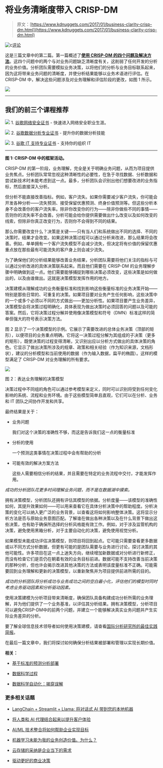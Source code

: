 # 将业务清晰度带入 CRISP-DM

> 原文：[https://www.kdnuggets.com/2017/01/business-clarity-crisp-dm.html](https://www.kdnuggets.com/2017/01/business-clarity-crisp-dm.html)

![c](../Images/3d9c022da2d331bb56691a9617b91b90.png)[评论](#comments)

这是三篇文章中的第二篇。第一篇概述了[**使用 CRISP-DM 的四个问题及解决方法**](/2017/01/four-problems-crisp-dm-fix.html)。这四个问题中的两个与对业务问题缺乏清晰度有关，这削弱了任何开发的分析的业务价值。分析团队需要模拟业务决策，以将他们的分析与业务目标联系起来，因为这将带来业务问题的清晰度，并使分析结果能够以业务术语进行评估。在 CRISP-DM 中，解决这些问题涉及对业务理解和评估阶段的更改，如图 1 所示。

![](../Images/d1c18d3057c08961be7860910218a3c6.png)

* * *

## 我们的前三个课程推荐

![](../Images/0244c01ba9267c002ef39d4907e0b8fb.png) 1\. [谷歌网络安全证书](https://www.kdnuggets.com/google-cybersecurity) - 快速进入网络安全职业生涯。

![](../Images/e225c49c3c91745821c8c0368bf04711.png) 2\. [谷歌数据分析专业证书](https://www.kdnuggets.com/google-data-analytics) - 提升你的数据分析技能

![](../Images/0244c01ba9267c002ef39d4907e0b8fb.png) 3\. [谷歌 IT 支持专业证书](https://www.kdnuggets.com/google-itsupport) - 支持你的组织 IT

* * *

**图 1: CRISP-DM 中的框架活动。**

CRISP-DM 的第一阶段，业务理解，完全是关于明确业务问题，从而为项目提供业务焦点。分析团队常常忽视这种清晰性的必要性，在急于寻找数据、分析数据和尝试新技术时未能考虑到这一点。最多，分析团队会识别出他们想要改进的业务指标，然后直接深入分析。

但分析不能直接改善指标。例如，客户流失。如果你需要减少客户流失，你可能会开发各种分析——流失预测、接受保留优惠预测、终身价值预测等。但这些分析本身不会改善你的客户流失率。除非你改变你的行为——除非你做些不同的事情——否则你的流失率不会改善。分析可能会给你提供需要做出什么改变以及如何改变的线索，但除非你真正改变行为，否则你不会得到不同的结果。

那么你需要改变什么？决策是关键——只有当人们和系统做出不同的选择、不同的决策时，结果才会改变。如果这种决策过程可以通过分析来改进，那么结果将会改善。例如，单单拥有一个客户流失模型不会减少流失，但决定将有价值的保留优惠重点放在那些最有可能流失的客户身上则会减少流失。

为了确保他们的分析结果能够改善业务结果，分析团队需要将他们关注的指标与可以通过分析改进的具体决策联系起来。而且他们需要在 CRISP-DM 的业务理解步骤中明确做到这一点。他们需要能够捕捉到哪些决策必须改变，这些决策是如何做出的，以及由谁做出。这就是决策模型发挥作用的地方。

决策建模从理解成功的业务衡量标准和找到影响这些衡量标准的业务决策开始——特别是那些日常的、可重复的决策。如果项目要对业务产生任何影响，这些决策中的一个或多个必须以不同的方式做出——更加分析性。如果项目要产生业务差异，决策模型会将决策过程明确化，具体表现为做出决策时必须回答的问题以及可能的答案。然后，它将决策过程分解并使用像决策模型和符号（DMN）标准这样的简单但强大的符号表示决策方法。

图 2 显示了一个决策模型的示例。它展示了需要改进的总体业务决策（顶部的矩形），以便项目的业务重点明确。它将这一决策过程分解为其组成的子决策（更多的矩形），既使决策的过程变得清晰，又识别出应以分析方式做出的具体决策的角色。它显示了做出决策所涉及的规章、政策和相关经验（作为知识来源，文档形状），建议的分析模型和当前使用的数据（作为输入数据，扁平的椭圆）。这样的模型满足了 CRISP-DM 对业务理解的所有要求。

![](../Images/36438f42402d4e68a8fe80d82f561aa8.png)

图 2：表达业务理解的决策模型

决策过程中不同组的角色可以通过参考模型来定义，同时可以识别将受到任何变化影响的系统、流程和业务环境。由于这些模型简单且直观，它们可以在分析、业务和 IT 团队之间协作开发和共享。

最终结果是关于：

+   业务问题

    我们对这个决策的准确性不够，而这是告诉我们这一点的衡量标准

+   分析的使用

    一个预测这类事情在决策过程中会有帮助的分析

+   可能有效的解决方案方法

    这些人需要相信分析的结果，并且需要在特定的业务流程中交付，才能发挥作用。

*成功的分析团队花更多时间理解业务问题，而不是在数据湖中摸索。*

拥有决策模型，分析团队还拥有评估其模型的依据。分析度量——该模型的准确性如何，其提升效果如何——可以用来查看它在具体分析决策中的帮助程度。分析决策的变化可以纳入更广泛的业务背景，以查看这将如何影响整体决策。这将显示分析方法是否与原始业务意图匹配。了解谁在做出各种决策以及在什么背景下做出这些决策，也有助于确保所选择的分析风格能有效工作。例如，对于涉及监管机构的决策，避免使用黑箱分析，对于主要自动化的决策，避免使用视觉分析。

如果模型未能成功评估决策模型，则项目将回到起点。它可能只需要查看更多数据或以不同方式分析数据，但更有可能的是团队需要与业务进行讨论，探讨决策的其他可能性。许多项目在这一点上迷失方向，继续增加新数据或对分析进行新修正，而没有检查它们是否仍在朝着有效的业务目标前进。数据可能不支持改善当前决策的那种分析，但也许会揭示改进其他决策的方法或表明该度量标准不正确。可能需要回到业务理解和更新的决策模型，以重新聚焦并为项目提供前进所需的目的。

*成功的分析团队将分析成功与业务成功之间的空白最小化，评估他们的模型时同时考虑业务驱动因素和分析驱动因素。*

使用决策建模为分析项目带来清晰度，确保团队具备构建成功分析所需的业务理解，并为他们提供了一个业务基准，以评估其分析结果。拥有决策模型，分析项目可以避免CRISP-DM中的前两个问题，并建立一个能够解决真实业务问题并产生实际业务差异的分析。

要了解全球信息技术领导者如何使用决策建模，请查看[国际分析研究所的最佳实践简报](http://www.decisionmanagementsolutions.com/bringing-clarity-to-data-science-projects-with-decision-modeling-a-case-study/)。

在最后一篇文章中，我们将探讨如何确保分析结果被部署和管理以实现长期价值。

**相关：**

+   [基于标准的预测分析部署](/2016/06/zementis-standards-based-deployment-predictive-analytics.html)

+   [数据科学过程](/2016/03/data-science-process.html)

+   [数据科学自动化：揭穿误解](/2016/08/data-science-automation-debunking-misconceptions.html)

### 更多相关话题

+   [LangChain + Streamlit + Llama: 将对话式 AI 带到您的本地机器](https://www.kdnuggets.com/2023/08/langchain-streamlit-llama-bringing-conversational-ai-local-machine.html)

+   [将人类和 AI 代理结合起来以提升客户体验](https://www.kdnuggets.com/2024/06/softweb/bringing-human-and-ai-agents-together-for-enhanced-customer-experience)

+   [AI/ML 技术整合将如何帮助企业实现目标](https://www.kdnuggets.com/2021/12/aiml-technology-integration-help-business-achieving-goals-2022.html)

+   [机器学习未能为我的业务创造价值。为什么？](https://www.kdnuggets.com/2021/12/machine-learning-produce-value-business.html)

+   [云存储的采纳是企业当下的需求](https://www.kdnuggets.com/2022/02/cloud-storage-adoption-need-hour-business.html)

+   [驱动更好的商业决策](https://www.kdnuggets.com/2022/04/informs-driving-better-business-decisions.html)
